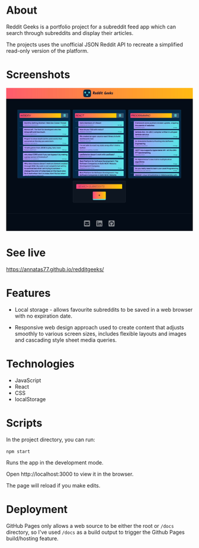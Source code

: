 # About

Reddit Geeks is a portfolio project for a subreddit feed app which can search through subreddits and display their articles. 

The projects uses the unofficial JSON Reddit API to recreate a simplified read-only version of the platform.


# Screenshots

![Screenshot of the Reddit Geeks ](./src/assets/RedditScreenshot7.jpg "Reddit Geeks")

# See live 
https://annatas77.github.io/redditgeeks/


# Features

+ Local storage - allows favourite subreddits to be saved in a web browser with no expiration date.

+ Responsive web design approach used to create content that adjusts smoothly to various screen sizes, includes flexible layouts and images and cascading style sheet media queries.


# Technologies

+ JavaScript
+ React
+ CSS
+ localStorage

# Scripts

In the project directory, you can run:

`npm start`

Runs the app in the development mode.

Open http://localhost:3000 to view it in the browser.

The page will reload if you make edits.

# Deployment

GitHub Pages only allows a web source to be either the root or <code>/docs</code> directory, so I've used <code>/docs</code> as a build output to trigger the Github Pages build/hosting feature.